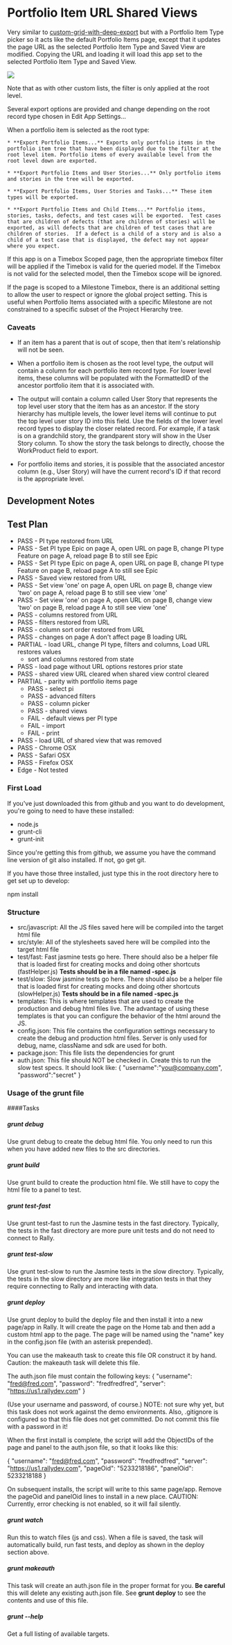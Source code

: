 # Portfolio Item URL Shared Views

Very similar to [custom-grid-with-deep-export](https://github.com/RallyTechServices/custom-grid-with-deep-export) but with a
Portfolio Item Type picker so it acts like the default Portfolio Items page, except that it updates the page URL as the selected
Portfolio Item Type and Saved View are modified. Copying the URL and loading it will load this app set to the selected Portfolio
Item Type and Saved View.

![](screenshot.png)

Note that as with other custom lists, the filter is only applied at the root level.

Several export options are provided and change depending on the root record type
chosen in Edit App Settings...

When a portfolio item is selected as the root type:

    * **Export Portfolio Items...** Exports only portfolio items in the portfolio item tree that have been displayed due to the filter at the root level item. Portfolio items of every available level from the root level down are exported.

    * **Export Portfolio Items and User Stories...** Only portfolio items and stories in the tree will be exported.

    * **Export Portfolio Items, User Stories and Tasks...** These item types will be exported.

    * **Export Portfolio Items and Child Items...** Portfolio items, stories, tasks, defects, and test cases will be exported.  Test cases that are children of defects (that are children of stories) will be exported, as will defects that are children of test cases that are children of stories.  If a defect is a child of a story and is also a child of a test case that is displayed, the defect may not appear where you expect.

If this app is on a Timebox Scoped page, then the appropriate timebox filter
will be applied if the Timebox is valid for the queried model.  If the Timebox
is not valid for the selected model, then the Timebox scope will be ignored.

If the page is scoped to a Milestone Timebox, there is an additional setting
to allow the user to respect or ignore the global project setting. This is
useful when Portfolio Items associated with a specific Milestone are not
constrained to a specific subset of the Project Hierarchy tree.

### Caveats
* If an item has a parent that is out of scope, then that item's relationship will not be seen.

* When a portfolio item is chosen as the root level type, the output will contain a column for each portfolio item record type.  For lower level items, these columns will be populated with the FormattedID of the ancestor portfolio item that it is associated with.  

* The output will contain a column called User Story that represents the top level user story that the item has as an ancestor.  If the story hierarchy has multiple levels, the lower level items will continue to put the top level user story ID into this field.  Use the fields of the lower level record types to display the closer related record.  For example, if a task is on a grandchild story, the grandparent story will show in the User Story column.  To show the story the task belongs to directly, choose the WorkProduct field to export.

* For portfolio items and stories, it is possible that the associated ancestor column (e.g., User Story) will have the current record's ID if that record is the appropriate level.  

## Development Notes

## Test Plan
* PASS - PI type restored from URL
* PASS - Set PI type Epic on page A, open URL on page B, change PI type Feature on page A, reload page B to still see Epic
* PASS - Set PI type Epic on page A, open URL on page B, change PI type Feature on page B, reload page A to still see Epic
* PASS - Saved view restored from URL
* PASS - Set view 'one' on page A, open URL on page B, change view 'two' on page A, reload page B to still see view 'one'
* PASS - Set view 'one' on page A, open URL on page B, change view 'two' on page B, reload page A to still see view 'one'
* PASS - columns restored from URL
* PASS - filters restored from URL
* PASS - column sort order restored from URL
* PASS - changes on page A don't affect page B loading URL
* PARTIAL - load URL, change PI type, filters and columns, Load URL restores values
   * sort and columns restored from state
* PASS - load page without URL options restores prior state
* PASS - shared view URL cleared when shared view control cleared
* PARTIAL - parity with portfolio items page
   * PASS - select pi
   * PASS - advanced filters
   * PASS - column picker
   * PASS - shared views
   * FAIL - default views per PI type
   * FAIL - import
   * FAIL - print
* PASS - load URL of shared view that was removed
* PASS - Chrome OSX
* PASS - Safari OSX
* PASS - Firefox OSX
* Edge - Not tested

### First Load

If you've just downloaded this from github and you want to do development,
you're going to need to have these installed:

 * node.js
 * grunt-cli
 * grunt-init

Since you're getting this from github, we assume you have the command line
version of git also installed.  If not, go get git.

If you have those three installed, just type this in the root directory here
to get set up to develop:

  npm install

### Structure

  * src/javascript:  All the JS files saved here will be compiled into the
  target html file
  * src/style: All of the stylesheets saved here will be compiled into the
  target html file
  * test/fast: Fast jasmine tests go here.  There should also be a helper
  file that is loaded first for creating mocks and doing other shortcuts
  (fastHelper.js) **Tests should be in a file named <something>-spec.js**
  * test/slow: Slow jasmine tests go here.  There should also be a helper
  file that is loaded first for creating mocks and doing other shortcuts
  (slowHelper.js) **Tests should be in a file named <something>-spec.js**
  * templates: This is where templates that are used to create the production
  and debug html files live.  The advantage of using these templates is that
  you can configure the behavior of the html around the JS.
  * config.json: This file contains the configuration settings necessary to
  create the debug and production html files.  Server is only used for debug,
  name, className and sdk are used for both.
  * package.json: This file lists the dependencies for grunt
  * auth.json: This file should NOT be checked in.  Create this to run the
  slow test specs.  It should look like:
    {
        "username":"you@company.com",
        "password":"secret"
    }

### Usage of the grunt file
####Tasks

##### grunt debug

Use grunt debug to create the debug html file.  You only need to run this when you have added new files to
the src directories.

##### grunt build

Use grunt build to create the production html file.  We still have to copy the html file to a panel to test.

##### grunt test-fast

Use grunt test-fast to run the Jasmine tests in the fast directory.  Typically, the tests in the fast
directory are more pure unit tests and do not need to connect to Rally.

##### grunt test-slow

Use grunt test-slow to run the Jasmine tests in the slow directory.  Typically, the tests in the slow
directory are more like integration tests in that they require connecting to Rally and interacting with
data.

##### grunt deploy

Use grunt deploy to build the deploy file and then install it into a new page/app in Rally.  It will create the page on the Home tab and then add a custom html app to the page.  The page will be named using the "name" key in the config.json file (with an asterisk prepended).

You can use the makeauth task to create this file OR construct it by hand.  Caution: the
makeauth task will delete this file.

The auth.json file must contain the following keys:
{
    "username": "fred@fred.com",
    "password": "fredfredfred",
    "server": "https://us1.rallydev.com"
}

(Use your username and password, of course.)  NOTE: not sure why yet, but this task does not work against the demo environments.  Also, .gitignore is configured so that this file does not get committed.  Do not commit this file with a password in it!

When the first install is complete, the script will add the ObjectIDs of the page and panel to the auth.json file, so that it looks like this:

{
    "username": "fred@fred.com",
    "password": "fredfredfred",
    "server": "https://us1.rallydev.com",
    "pageOid": "5233218186",
    "panelOid": 5233218188
}

On subsequent installs, the script will write to this same page/app. Remove the
pageOid and panelOid lines to install in a new place.  CAUTION:  Currently, error checking is not enabled, so it will fail silently.

##### grunt watch

Run this to watch files (js and css).  When a file is saved, the task will automatically build, run fast tests, and deploy as shown in the deploy section above.

##### grunt makeauth

This task will create an auth.json file in the proper format for you.  **Be careful** this will delete any existing auth.json file.  See **grunt deploy** to see the contents and use of this file.

##### grunt --help  

Get a full listing of available targets.

